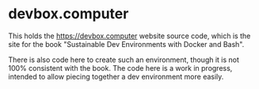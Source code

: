 # devbox.computer

This holds the https://devbox.computer website source code, which is the site for the book "Sustainable Dev Environments with
Docker and Bash".

There is also code here to create such an environment, though it is not 100% consistent with the book.  The code here is a work
in progress, intended to allow piecing together a dev environment more easily.
